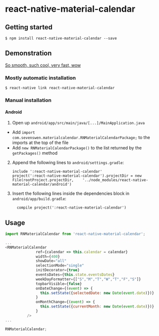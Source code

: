 
# react-native-material-calendar

## Getting started

`$ npm install react-native-material-calendar --save`

## Demonstration

[So smooth, such cool, very fast, wow](https://raw.githubusercontent.com/SevenSwen/react-native-material-calendar/development/Example.gif)

### Mostly automatic installation

`$ react-native link react-native-material-calendar`

### Manual installation


#### Android

1. Open up `android/app/src/main/java/[...]/MainApplication.java`
  - Add `import com.sevenswen.materialcalendar.RNMaterialCalendarPackage;` to the imports at the top of the file
  - Add `new RNMaterialCalendarPackage()` to the list returned by the `getPackages()` method
2. Append the following lines to `android/settings.gradle`:
  	```
  	include ':react-native-material-calendar'
  	project(':react-native-material-calendar').projectDir = new File(rootProject.projectDir, 	'../node_modules/react-native-material-calendar/android')
  	```
3. Insert the following lines inside the dependencies block in `android/app/build.gradle`:
  	```
      compile project(':react-native-material-calendar')
  	```


## Usage
```javascript
import RNMaterialCalendar from 'react-native-material-calendar';

...
<RNMaterialCalendar
              ref={calendar => this.calendar = calendar}
              width={400}
              showDate="all"
              selectionMode="single"
              initDecorator={true}
              eventsDates={this.state.eventsDates}
              weekDayFormatter={["S","M","T","W","T","F","S"]}
              topbarVisible={false}
              onDateChange={(event) => {
                this.setState({selectedDate: new Date(event.date)})}
              }
              onMonthChange={(event) => {
                this.setState({currentMonth: new Date(event.date)})}
              }
          />
...

RNMaterialCalendar;
```
  